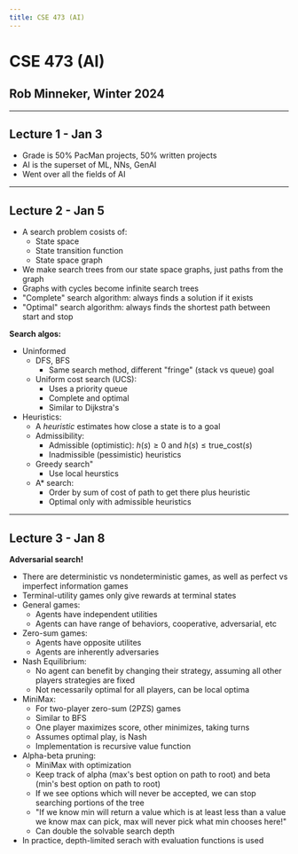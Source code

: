 ```yaml
---
title: CSE 473 (AI)
---
```


# CSE 473 (AI)

## Rob Minneker, Winter 2024

---

## Lecture 1 - Jan 3

- Grade is 50% PacMan projects, 50% written projects
- AI is the superset of ML, NNs, GenAI
- Went over all the fields of AI

---

## Lecture 2 - Jan 5

- A search problem cosists of:
    - State space
    - State transition function
    - State space graph
- We make search trees from our state space graphs, just paths from the graph
- Graphs with cycles become infinite search trees
- "Complete" search algorithm: always finds a solution if it exists
- "Optimal" search algorithm: always finds the shortest path between start and stop

**Search algos:**

- Uninformed
    - DFS, BFS
        - Same search method, different "fringe" (stack vs queue) goal
    - Uniform cost search (UCS):
        - Uses a priority queue
        - Complete and optimal
        - Similar to Dijkstra's
- Heuristics:
    - A *heuristic* estimates how close a state is to a goal
    - Admissibility:
        - Admissible (optimistic): $h(s) \geq 0$ and $h(s) \leq
          \text{true_cost}(s)$
        - Inadmissible (pessimistic) heuristics
    - Greedy search"
        - Use local heurstics
    - A\* search:
        - Order by sum of cost of path to get there plus heuristic
        - Optimal only with admissible heuristics

---

## Lecture 3 - Jan 8

**Adversarial search!**

- There are deterministic vs nondeterministic games, as well as perfect vs
  imperfect information games
- Terminal-utility games only give rewards at terminal states
- General games:
    - Agents have independent utilities
    - Agents can have range of behaviors, cooperative, adversarial, etc
- Zero-sum games:
    - Agents have opposite utilites
    - Agents are inherently adversaries
- Nash Equilibrium:
    - No agent can benefit by changing their strategy, assuming all other
      players strategies are fixed
    - Not necessarily optimal for all players, can be local optima
- MiniMax:
    - For two-player zero-sum (2PZS) games
    - Similar to BFS
    - One player maximizes score, other minimizes, taking turns
    - Assumes optimal play, is Nash
    - Implementation is recursive value function
- Alpha-beta pruning:
    - MiniMax with optimization
    - Keep track of alpha (max's best option on path to root) and beta (min's
      best option on path to root)
    - If we see options which will never be accepted, we can stop searching
      portions of the tree
    - "If we know min will return a value which is at least less than a value
      we know max can pick, max will never pick what min chooses here!"
    - Can double the solvable search depth
- In practice, depth-limited serach with evaluation functions is used
